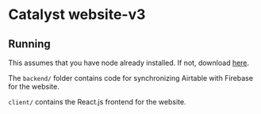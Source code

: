 # Catalyst website-v3

## Running

This assumes that you have node already installed. If not, download [here](https://nodejs.org/en/download/).

The `backend/` folder contains code for synchronizing Airtable with Firebase for the website.

`client/` contains the React.js frontend for the website.
